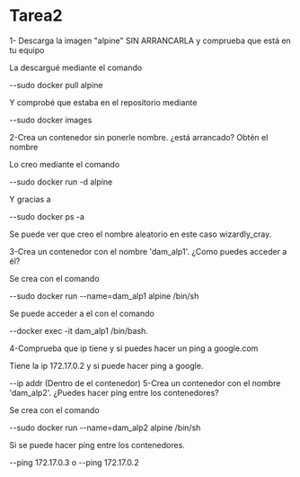 # Tarea2
1- Descarga la imagen "alpine" SIN ARRANCARLA y comprueba que está en tu equipo

La descargué mediante el comando 

--sudo docker pull alpine 

Y comprobé que estaba en el repositorio mediante 

--sudo docker images

2-Crea un contenedor sin ponerle nombre. ¿está arrancado? Obtén el nombre

Lo creo mediante el comando 

--sudo docker run -d alpine 

Y gracias a 

--sudo docker ps -a 

Se puede ver que creo el nombre aleatorio en este caso wizardly_cray.

3-Crea un contenedor con el nombre 'dam_alp1'. ¿Como puedes acceder a él?

Se crea con el comando 

--sudo docker run --name=dam_alp1 alpine /bin/sh 

Se puede acceder a el con el comando 

--docker exec -it dam_alp1 /bin/bash.

4-Comprueba que ip tiene y si puedes hacer un ping a google.com

Tiene la ip 172.17.0.2 y si puede hacer ping a google.

--ip addr (Dentro de el contenedor)
5-Crea un contenedor con el nombre 'dam_alp2'. ¿Puedes hacer ping entre los contenedores?

Se crea con el comando 

--sudo docker run --name=dam_alp2 alpine /bin/sh 

Si se puede hacer ping entre los contenedores.

--ping 172.17.0.3 o --ping 172.17.0.2


